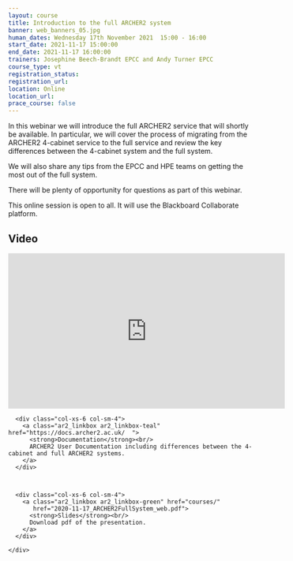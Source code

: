 ```yaml
---
layout: course
title: Introduction to the full ARCHER2 system 
banner: web_banners_05.jpg
human_dates: Wednesday 17th November 2021  15:00 - 16:00 
start_date: 2021-11-17 15:00:00
end_date: 2021-11-17 16:00:00
trainers: Josephine Beech-Brandt EPCC and Andy Turner EPCC
course_type: vt
registration_status: 
registration_url:
location: Online
location_url:
prace_course: false
---
```


In this webinar we will introduce the full ARCHER2 service that will shortly be available. In particular, we will cover the process of migrating from the ARCHER2 4-cabinet service to the full service and review the key differences between the 4-cabinet system and the full system. 

We will also share any tips from the EPCC and HPE teams on getting the most out of the full system. 

There will be plenty of opportunity for questions as part of this webinar.


This online session is open to all. It will use the Blackboard Collaborate platform.


<section id="service">

<!--

  <div class="row ">	

      <div class="col-xs-6 col-sm-4">
        <a class="ar2_linkbox ar2_linkbox-teal" 
          href="https://eu.bbcollab.com/guest/8d8a763f28dc42ba950bee5b582281f8">
          <strong>Join Session</strong><br/>
          Join this online session in your browser
        </a>
      </div>

      <div class="col-xs-6 col-sm-4">
        <a class="ar2_linkbox ar2_linkbox-green" href="courses/"
           href="myevents.ics">
          <strong>Add to Calendar</strong><br/>
          Download ICS file to add this event to your calendar complete with join link
        </a>
      </div>

											
    </div>

-->



<h2><a name="video">Video</a></h2>

<div>

<iframe title="Video"  width="560" height="315" src="https://www.youtube.com/embed/g6Q476XUq28" frameborder="0" allow="accelerometer; autoplay; encrypted-media; gyroscope; picture-in-picture" allowfullscreen></iframe>

</div>






<section id="service">
  <div class="container">
    <div class="row ">	



      <div class="col-xs-6 col-sm-4">
        <a class="ar2_linkbox ar2_linkbox-teal" href="https://docs.archer2.ac.uk/  ">
          <strong>Documentation</strong><br/>
          ARCHER2 User Documentation including differences between the 4-cabinet and full ARCHER2 systems.
        </a>
      </div>



      <div class="col-xs-6 col-sm-4">
        <a class="ar2_linkbox ar2_linkbox-green" href="courses/"
           href="2020-11-17_ARCHER2FullSystem_web.pdf">
          <strong>Slides</strong><br/>
          Download pdf of the presentation.
        </a>
      </div>
										
    </div>
  </div>
</section>

